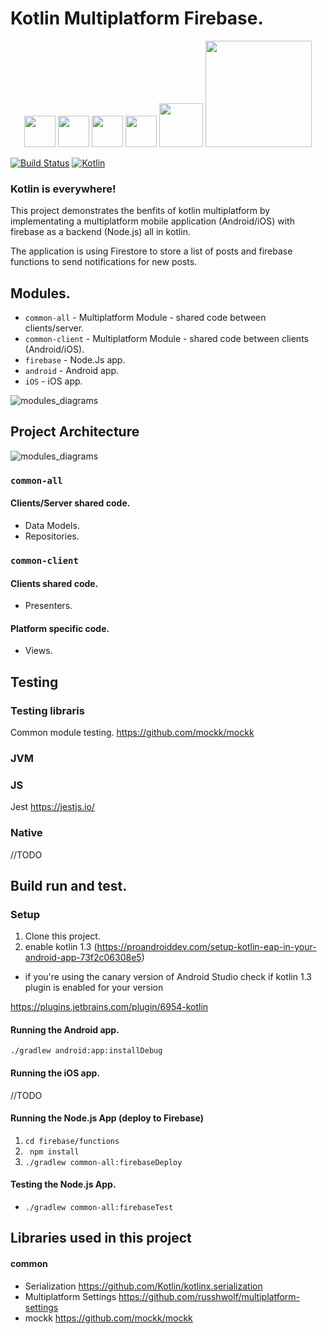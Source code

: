 # Kotlin Multiplatform Firebase.

<p align="center">
  <img src="https://upload.wikimedia.org/wikipedia/commons/7/74/Kotlin-logo.svg" width="50">
  <img src="https://upload.wikimedia.org/wikipedia/commons/d/db/Android_robot_2014.svg" width="50">
  <img src="https://upload.wikimedia.org/wikipedia/commons/6/66/Apple_iOS_logo.svg" width="50">
  <img src="https://upload.wikimedia.org/wikipedia/commons/6/6a/JavaScript-logo.png" width="50">
  <img src="https://upload.wikimedia.org/wikipedia/commons/d/d9/Node.js_logo.svg" width="70">
  <img src="https://upload.wikimedia.org/wikipedia/commons/4/42/Firebase_logo1.png" width="170">
</p>

[![Build Status](https://travis-ci.org/RubyLichtenstein/Kotlin-Multiplatform-Firebase.svg?branch=master)](https://travis-ci.org/RubyLichtenstein/Kotlin-Multiplatform-Firebase)
[![Kotlin](https://img.shields.io/badge/kotlin-1.3.0-blue.svg)](http://kotlinlang.org)


### Kotlin is everywhere!

This project demonstrates the benfits of kotlin multiplatform by implementating a multiplatform mobile application (Android/iOS) with firebase as a backend (Node.js) all in kotlin.

The application is using Firestore to store a list of posts and firebase functions to send notifications for new posts. 

## Modules.

- `common-all` - Multiplatform Module - shared code between clients/server.
- `common-client` - Multiplatform Module - shared code between clients (Android/iOS). 
- `firebase` - Node.Js app.
- `android` - Android app.
- `iOS` - iOS app.

![modules_diagrams](https://github.com/RubyLichtenstein/Kotlin-Multiplatform-Firebase/blob/master/diagrams/modules.svg)



## Project Architecture

![modules_diagrams](https://github.com/RubyLichtenstein/Kotlin-Multiplatform-Firebase/blob/master/diagrams/arch.svg)

### `common-all`

#### Clients/Server shared code.
- Data Models.
- Repositories.

### `common-client`

#### Clients shared code.
- Presenters. 

#### Platform specific code.
- Views.

## Testing

### Testing libraris
Common module testing.
https://github.com/mockk/mockk

### JVM

### JS

Jest https://jestjs.io/

### Native
//TODO 

## Build run and test. 

### Setup
1. Clone this project.
2. enable kotlin 1.3 (https://proandroiddev.com/setup-kotlin-eap-in-your-android-app-73f2c06308e5)

- if you're using the canary version of Android Studio
 check if kotlin 1.3 plugin is enabled for your version
 
 https://plugins.jetbrains.com/plugin/6954-kotlin

#### Running the Android app.
`./gradlew android:app:installDebug`

#### Running the iOS app.
//TODO

#### Running the Node.js App (deploy to Firebase)

1. `cd firebase/functions`
2. ` npm install`
3. `./gradlew common-all:firebaseDeploy`

#### Testing the Node.js App.
- `./gradlew common-all:firebaseTest`

## Libraries used in this project

#### common

- Serialization https://github.com/Kotlin/kotlinx.serialization
- Multiplatform Settings https://github.com/russhwolf/multiplatform-settings
- mockk https://github.com/mockk/mockk
